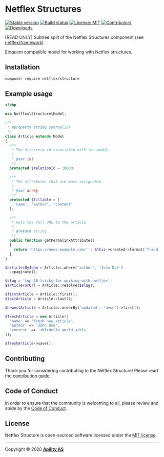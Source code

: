 # Netflex Structures

<a href="https://packagist.org/packages/netflex/structures"><img src="https://img.shields.io/packagist/v/netflex/structures?label=stable" alt="Stable version"></a>
<a href="https://github.com/netflex-sdk/framework/actions/workflows/split_monorepo.yaml"><img src="https://github.com/netflex-sdk/framework/actions/workflows/split_monorepo.yaml/badge.svg" alt="Build status"></a>
<a href="https://opensource.org/licenses/MIT"><img src="https://img.shields.io/github/license/netflex-sdk/log.svg" alt="License: MIT"></a>
<a href="https://github.com/netflex-sdk/sdk/graphs/contributors"><img src="https://img.shields.io/github/contributors/netflex-sdk/sdk.svg?color=green" alt="Contributors"></a>
<a href="https://packagist.org/packages/netflex/structures/stats"><img src="https://img.shields.io/packagist/dm/netflex/structures" alt="Downloads"></a>

[READ ONLY] Subtree split of the Netflex Structures component (see [netflex/framework](https://github.com/netflex-sdk/framework))

Eloquent compatible model for working with Netflex structures.

## Installation

```bash
composer require netflex/structure
```

## Example usage

```php
<?php

use Netflex\Structure\Model;

/**
 * @property string $permalink
 */
class Article extends Model
{
  /**
   * The directory_id associated with the model.
   *
   * @var int
   */
  protected $relationId = 10000;

  /**
   * The attributes that are mass assignable.
   *
   * @var array
   */
  protected $fillable = [
    'name', 'author', 'content'
  ];

  /**
   * Gets the full URL to the article
   *
   * @return string
   */
  public function getPermalinkAttribute()
  {
    return 'https://news.example.com/' . $this->created->format('Y-m-d') - '/' . $this->url;
  }
}

$articlesByJohn = Article::where('author', 'John Doe')
  ->paginate();

$slug = 'top-10-tricks-for-working-with-netflex';
$articleForUrl = Article::resolve($slug);

$firstArticle = Article::first();
$lastArticle = Article::last();

$newestArticle = Article::orderBy('updated', 'desc')->first();

$freshArticle = new Article([
  'name' => 'Fresh new article',
  'author' => 'John Doe',
  'content' => '<h1>Hello world!</h1>'
]);

$freshArticle->save();
```

## Contributing

Thank you for considering contributing to the Netflex Structure! Please read the [contribution guide](CONTRIBUTING.md).

## Code of Conduct

In order to ensure that the community is welcoming to all, please review and abide by the [Code of Conduct](CODE_OF_CONDUCT.md).

## License

Netflex Structure is open-sourced software licensed under the [MIT license](LICENSE.md).

<hr>

Copyright &copy; 2020 **[Apility AS](https://apility.no)**
